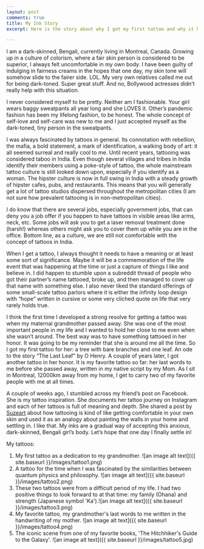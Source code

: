 ```yaml
---
layout: post
comments: true
title: My Ink Story
excerpt: Here is the story about why I got my first tattoo and why it holds a special place in my heart

---
```



I am a dark-skinned, Bengali, currently living in Montreal, Canada. Growing up in a culture of colorism, where a fair skin person is considered to be superior, I always felt uncomfortable in my own body. I have been guilty of indulging in fairness creams in the hopes that one day, my skin tone will somehow slide to the fairer side. LOL. My very own relatives called me out for being dark-toned. Super great stuff. And no, Bollywood actresses didn’t really help with this situation. 

I never considered myself to be pretty. Neither am I fashionable. Your girl wears baggy sweatpants all year long and she LOVES it. Other’s pandemic fashion has been my lifelong fashion, to be honest. The whole concept of self-love and self-care was new to me and I just accepted myself as the dark-toned, tiny person in the sweatpants. 

I was always fascinated by tattoos in general. Its connotation with rebellion, the mafia, a bold statement, a mark of identification, a walking body of art: it all seemed surreal and really cool to me. Until recent years, tattooing was considered taboo in India. Even though several villages and tribes in India identify their members using a poke-style of tattoo, the whole mainstream tattoo culture is still looked down upon, especially if you identify as a woman. The hipster culture is now in full swing in India with a steady growth of hipster cafes, pubs, and restaurants. This means that you will generally get a lot of tattoo studios dispersed throughout the metropolitan cities (I am not sure how prevalent tattooing is in non-metropolitan cities). 

I do know that there are several jobs, especially government jobs, that can deny you a job offer if you happen to have tattoos in visible areas like arms, neck, etc. Some jobs will ask you to get a laser removal treatment done (harsh!) whereas others might ask you to cover them up while you are in the office. Bottom line, as a culture, we are still not comfortable with the concept of tattoos in India. 

When I get a tattoo, I always thought it needs to have a meaning or at least some sort of significance. Maybe it will be a commemoration of the life event that was happening at the time or just a capture of things I like and believe in. I did happen to stumble upon a subreddit thread of people who got their partner’s name tattooed, broke up, and then managed to cover up that name with something else. I also never liked the standard offerings of some small-scale tattoo parlors where it is either the infinity loop design with “hope” written in cursive or some very cliched quote on life that very rarely holds true. 

I think the first time I developed a strong resolve for getting a tattoo was when my maternal grandmother passed away. She was one of the most important people in my life and I wanted to hold her close to me even when she wasn’t around. The best way was to have something tattooed in her honor. It was going to be my reminder that she is around me all the time. So I got my first tattoo for her: a tree with bare branches and one leaf. An ode to the story “The Last Leaf” by O Henry. A couple of years later, I got another tattoo in her honor. It is my favorite tattoo so far: her last words to me before she passed away, written in my native script by my Mom. As I sit in Montreal, 12000km away from my home, I get to carry two of my favorite people with me at all times.

A couple of weeks ago, I stumbled across my friend’s post on Facebook. She is my tattoo inspiration. She documents her tattoo journey on Instagram and each of her tattoos is full of meaning and depth. She shared a post by [Suzeart](https://suzeart.tumblr.com/post/137732313566/id-been-kicking-this-idea-around-for-a-while-and?fbclid=IwAR12MEDZOE0oPRntjJEYambTh5IIYOtmFzOxuoXkFAnT1aYFEYs0i1WzVHE) about how tattooing is kind of like getting comfortable in your own skin and used it as an analogy about painting the walls in your home and settling in. I like that. My inks are a gradual way of accepting this anxious, dark-skinned, Bengali girl’s body. Let’s hope that one day I finally settle in!

My tattoos:
1. My first tattoo as a dedication to my grandmother. ![an image alt text]({{ site.baseurl }}/images/tattoo1.png)
2. A tattoo for the time when I was fascinated by the similarities between quantum physics and philosophy. ![an image alt text]({{ site.baseurl }}/images/tattoo2.png)
3. These two tattoos were from a difficult period of my life. I had two positive things to look forward to at that time: my family (Ohana) and strength (Japanese symbol 'Ka').![an image alt text]({{ site.baseurl }}/images/tattoo3.png)
4. My favorite tattoo, my grandmother's last words to me written in the handwriting of my mother. ![an image alt text]({{ site.baseurl }}/images/tattoo4.png)
5. The iconic scene from one of my favorite books, 'The Hitchhiker's Guide to the Galaxy'. ![an image alt text]({{ site.baseurl }}/images/tattoo5.jpg)


